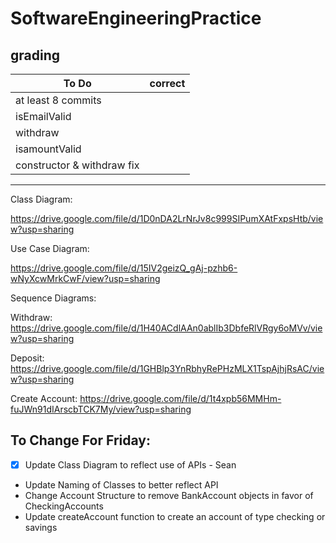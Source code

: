 # SoftwareEngineeringPractice
## grading

To Do | correct
---|---
at least 8 commits|
isEmailValid|
withdraw|
isamountValid|
constructor & withdraw fix|

-------------------
Class Diagram:

https://drive.google.com/file/d/1D0nDA2LrNrJv8c999SIPumXAtFxpsHtb/view?usp=sharing

Use Case Diagram:

https://drive.google.com/file/d/15IV2geizQ_gAj-pzhb6-wNyXcwMrkCwF/view?usp=sharing

Sequence Diagrams:

Withdraw:
https://drive.google.com/file/d/1H40ACdlAAn0ablIb3DbfeRlVRgy6oMVv/view?usp=sharing

Deposit:
https://drive.google.com/file/d/1GHBlp3YnRbhyRePHzMLX1TspAjhjRsAC/view?usp=sharing

Create Account:
https://drive.google.com/file/d/1t4xpb56MMHm-fuJWn91dIArscbTCK7My/view?usp=sharing


To Change For Friday:
---------------------
- [X] Update Class Diagram to reflect use of APIs - Sean
- Update Naming of Classes to better reflect API
- Change Account Structure to remove BankAccount objects in favor of CheckingAccounts
- Update createAccount function to create an account of type checking or savings
